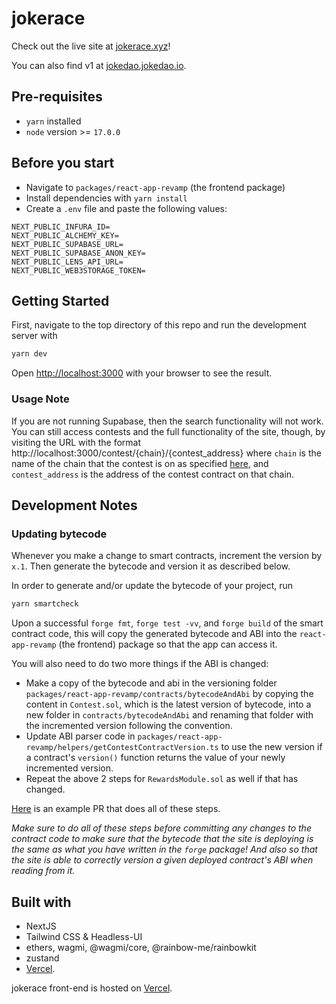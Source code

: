 # jokerace

Check out the live site at [jokerace.xyz](https://jokerace.xyz/)!

You can also find v1 at [jokedao.jokedao.io](https://jokedao.jokedao.io).

## Pre-requisites
- `yarn` installed
- `node` version >= `17.0.0`
## Before you start
- Navigate to `packages/react-app-revamp` (the frontend package)
- Install dependencies with `yarn install`
- Create a `.env` file and paste the following values:

```
NEXT_PUBLIC_INFURA_ID=
NEXT_PUBLIC_ALCHEMY_KEY=
NEXT_PUBLIC_SUPABASE_URL=
NEXT_PUBLIC_SUPABASE_ANON_KEY=
NEXT_PUBLIC_LENS_API_URL=
NEXT_PUBLIC_WEB3STORAGE_TOKEN=
```
## Getting Started

First, navigate to the top directory of this repo and run the development server with

```bash
yarn dev
```

Open [http://localhost:3000](http://localhost:3000) with your browser to see the result.

### Usage Note
If you are not running Supabase, then the search functionality will not work. You can still access contests and the full functionality of the site, though, by visiting the URL with the format http://localhost:3000/contest/{chain}/{contest_address} where `chain` is the name of the chain that the contest is on as specified [here](https://github.com/jk-labs-inc/jokerace/blob/staging/packages/react-app-revamp/config/wagmi/index.ts), and `contest_address` is the address of the contest contract on that chain.

## Development Notes

### Updating bytecode

Whenever you make a change to smart contracts, increment the version by `x.1`. Then generate the bytecode and version it as described below.

In order to generate and/or update the bytecode of your project, run 

```bash
yarn smartcheck
```

Upon a successful `forge fmt`, `forge test -vv`, and `forge build` of the smart contract code, this will copy the generated bytecode and ABI into the `react-app-revamp` (the frontend) package so that the app can access it.

You will also need to do two more things if the ABI is changed:
  - Make a copy of the bytecode and abi in the versioning folder `packages/react-app-revamp/contracts/bytecodeAndAbi` by copying the content in `Contest.sol`, which is the latest version of bytecode, into a new folder in `contracts/bytecodeAndAbi` and renaming that folder with the incremented version following the convention.
  - Update ABI parser code in `packages/react-app-revamp/helpers/getContestContractVersion.ts` to use the new version if a contract's `version()` function returns the value of your newly incremented version.
  - Repeat the above 2 steps for `RewardsModule.sol` as well if that has changed.
  
[Here](https://github.com/jk-labs-inc/jokerace/pull/111/commits/79072b212e603bcca0418dd5057557379444194f) is an example PR that does all of these steps.

*Make sure to do all of these steps before committing any changes to the contract code to make sure that the bytecode that the site is deploying is the same as what you have written in the `forge` package! And also so that the site is able to correctly version a given deployed contract's ABI when reading from it.*

## Built with
- NextJS
- Tailwind CSS & Headless-UI
- ethers, wagmi, @wagmi/core, @rainbow-me/rainbowkit
- zustand
- [Vercel](https://vercel.com/?utm_source=jokedao&utm_campaign=oss).

jokerace front-end is hosted on [Vercel](https://vercel.com/?utm_source=jokedao&utm_campaign=oss).
